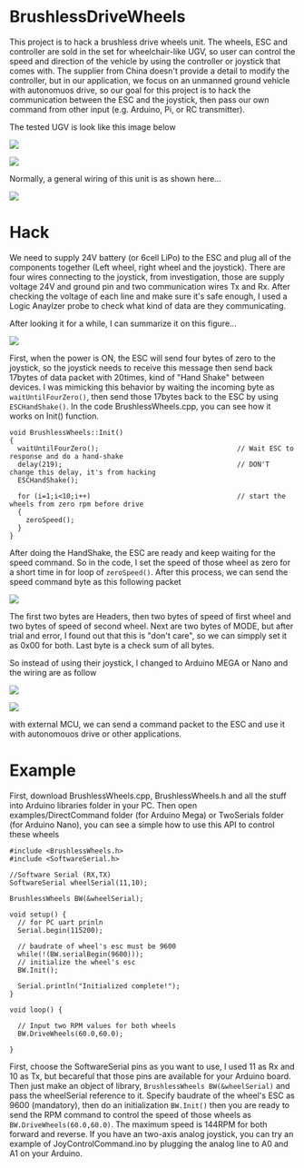 # BrushlessDriveWheels

This project is to hack a brushless drive wheels unit. The wheels, ESC and controller are sold in the set for wheelchair-like UGV, so user can control the speed and direction of the vehicle by using the controller or joystick that comes with. The supplier from China doesn't provide a detail to modify the controller, but in our application, we focus on an unmanned ground vehicle with autonomuos drive, so our goal for this project is to hack the communication between the ESC and the joystick, then pass our own command from other input (e.g. Arduino, Pi, or RC transmitter).

The tested UGV is look like this image below

![](images/iso.jpg)

![](images/top.jpg)

Normally, a general wiring of this unit is as shown here...

![](images/commonwiring.JPG)

# Hack #
We need to supply 24V battery (or 6cell LiPo) to the ESC and plug all of the components together (Left wheel, right wheel and the joystick). There are four wires connecting to the joystick, from investigation, those are supply voltage 24V and ground pin and two communication wires Tx and Rx. After checking the voltage of each line and make sure it's safe enough, I used a Logic Anaylzer probe to check what kind of data are they communicating. 

After looking it for a while, I can summarize it on this figure...

![](images/startcom.JPG)

First, when the power is ON, the ESC will send four bytes of zero to the joystick, so the joystick needs to receive this message then send back 17bytes of data packet with 20times, kind of "Hand Shake" between devices. I was mimicking this behavior by waiting the incoming byte as `waitUntilFourZero()`, then send those 17bytes back to the ESC by using `ESCHandShake()`. In the code BrushlessWheels.cpp, you can see how it works on Init() function.
```
void BrushlessWheels::Init()
{
  waitUntilFourZero();                                  // Wait ESC to response and do a hand-shake
  delay(219);                                           // DON'T change this delay, it's from hacking
  ESCHandShake();

  for (i=1;i<10;i++)                                    // start the wheels from zero rpm before drive
  {
    zeroSpeed();
  }
}
```
After doing the HandShake, the ESC are ready and keep waiting for the speed command. So in the code, I set the speed of those wheel as zero for a short time in for loop of `zeroSpeed()`. After this process, we can send the speed command byte as this following packet

![](images/commandpacket.JPG)

The first two bytes are Headers, then two bytes of speed of first wheel and two bytes of speed of second wheel. Next are two bytes of MODE, but after trial and error, I found out that this is "don't care", so we can simpply set it as 0x00 for both. Last byte is a check sum of all bytes.

So instead of using their joystick, I changed to Arduino MEGA or Nano and the wiring are as follow

![](images/arduinowiring.JPG)

![](images/arduinoNanoWiring.png)

with external MCU, we can send a command packet to the ESC and use it with autonomouos drive or other applications.

# Example #
First, download BrushlessWheels.cpp, BrushlessWheels.h and all the stuff into Arduino libraries folder in your PC. Then open examples/DirectCommand folder (for Arduino Mega) or TwoSerials folder (for Arduino Nano), you can see a simple how to use this API to control these wheels
```
#include <BrushlessWheels.h>
#include <SoftwareSerial.h>

//Software Serial (RX,TX)
SoftwareSerial wheelSerial(11,10);

BrushlessWheels BW(&wheelSerial);

void setup() {
  // for PC uart prinln
  Serial.begin(115200);

  // baudrate of wheel's esc must be 9600
  while(!(BW.serialBegin(9600)));
  // initialize the wheel's esc
  BW.Init();

  Serial.println("Initialized complete!");
}

void loop() {
  
  // Input two RPM values for both wheels
  BW.DriveWheels(60.0,60.0);

}
```
First, choose the SoftwareSerial pins as you want to use, I used 11 as Rx and 10 as Tx, but becareful that those pins are available for your Arduino board. Then just make an object of library, `BrushlessWheels BW(&wheelSerial)` and pass the wheelSerial reference to it. Specify baudrate of the wheel's ESC as 9600 (mandatory), then do an initialization `BW.Init()` then you are ready to send the RPM command to control the speed of those wheels as `BW.DriveWheels(60.0,60.0)`. The maximum speed is 144RPM for both forward and reverse.
If you have an two-axis analog joystick, you can try an example of JoyControlCommand.ino by plugging the analog line to A0 and A1 on your Arduino.


